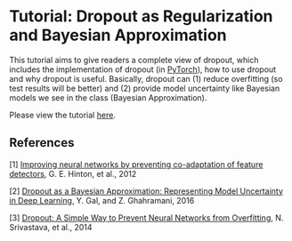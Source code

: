 # Tutorial: Dropout as Regularization and Bayesian Approximation

This tutorial aims to give readers a complete view of dropout, which includes the implementation of dropout (in [PyTorch](https://pytorch.org/)), how to use dropout and why dropout is useful. Basically, dropout can (1) reduce overfitting (so test results will be better) and (2) provide model uncertainty like Bayesian models we see in the class (Bayesian Approximation).

Please view the tutorial [here](https://xuwd11.github.io/Dropout/).


## References

[1] [Improving neural networks by preventing co-adaptation of feature detectors](https://arxiv.org/pdf/1207.0580.pdf), G. E. Hinton, et al., 2012

[2] [Dropout as a Bayesian Approximation: Representing Model Uncertainty in Deep Learning](https://arxiv.org/pdf/1506.02142.pdf), Y. Gal, and Z. Ghahramani, 2016

[3] [Dropout: A Simple Way to Prevent Neural Networks from
Overfitting](http://jmlr.org/papers/volume15/srivastava14a.old/srivastava14a.pdf), N. Srivastava, et al., 2014